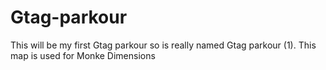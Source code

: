 # Gtag-parkour
This will be my first Gtag parkour so is really named Gtag parkour (1). This map is used for Monke Dimensions
